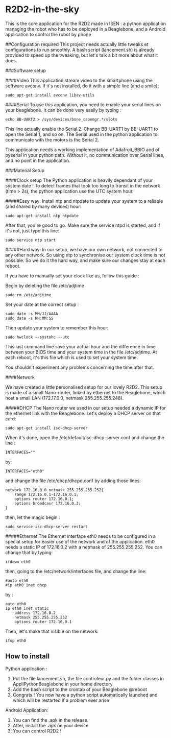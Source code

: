 # R2D2-in-the-sky

This is the core application for the R2D2 made in ISEN : a python application managing the robot who has to be deployed in a Beaglebone, and a Android application to control the robot by phone

##Configuration required
This project needs actually little tweaks et configurations to run smoothly. A bash script (lancement.sh) is already provided to speed up the tweaking, but let's talk a bit more about what it does.

###Software setup

####Video
This application stream video to the smartphone using the software avconv. If it's not installed, do it with a simple line (and a smile):

	sudo apt-get install avconv libav-utils

####Serial
To use this application, you need to enable your serial lines on your beaglebone. It can be done very easily by typing :
	
	echo BB-UART2 > /sys/devices/bone_capemgr.*/slots

This line actually enable the Serial 2. Change BB-UART1 by BB-UART1 to open the Serial 1, and so on. The Serial used in the python application to communicate with the motors is the Serial 2.

This application needs a working implementation of Adafruit_BBIO and of pyserial in your python path. Without it, no communication over Serial lines, and no point in the application.

###Material Setup

####Clock setup
The Python application is heavily dependant of your system date ! To detect frames that took too long to transit in the network (time > 2s), the python application use the UTC system hour. 

#####Easy way:
Install ntp and ntpdate to update your system to a reliable (and shared by many devices) hour:

	sudo apt-get install ntp ntpdate

After that, you're good to go. Make sure the service ntpd is started, and if it's not, just type this line:

	sudo service ntp start

#####Hard way:
In our setup, we have our own network, not connected to any other network. So using ntp to synchronise our system clock time is not possible. So we do it the hard way, and make sure our changes stay at each reboot.

If you have to manually set your clock like us, follow this guide :

Begin by deleting the file /etc/adjtime

	sudo rm /etc/adjtime

Set your date at the correct setup :

	sudo date -s MM/JJ/AAAA
	sudo date -s HH:MM:SS

Then update your system to remember this hour:

	sudo hwclock --systohc --utc

This last command line save your actual hour and the difference in time between your BIOS time and your system time in the file /etc/adjtime. At each reboot, it's this file which is used to set your system time.

You shouldn't experiment any problems concerning the time after that.

####Network

We have created a little personalised setup for our lovely R2D2. This setup is made of a small Nano-router, linked by ethernet to the Beaglebone, which host a small LAN (172.17.0.0, netmask 255.255.255.248).

#####DHCP
The Nano router we used in our setup needed a dynamic IP for the ethernet link with the Beaglebone. Let's deploy a DHCP server on that card:

	sudo apt-get install isc-dhcp-server

When it's done, open the /etc/default/isc-dhcp-server.conf and change the line :

	INTERFACES=""

by:

	INTERFACES="eth0"

and change the file /etc/dhcp/dhcpd.conf by adding those lines:

	network 172.16.0.0 netmask 255.255.255.252{
		range 172.16.0.1-172.16.0.1;
		options router 172.16.0.1;
		options broadcasr 172.16.0.3;
	}

then, let the magic begin :

	sudo service isc-dhcp-server restart

#####Ethernet
The Ethernet interface eth0 needs to be configured in a special setup for easier use of the network and of the application. eth0 needs a static IP of 172.16.0.2 with a netmask of 255.255.255.252. You can change that by typing:

	ifdown eth0

then, going to the /etc/network/interfaces file, and change the line:

	#auto eth0
	#ip eth0 inet dhcp

by :

	auto eth0
	ip eth0 inet static
		address 172.16.0.2
		netmask 255.255.255.252
		options router 172.16.0.1

Then, let's make that visible on the network:

	ifup eth0

## How to install

Python application :
  1. Put the file lancement.sh, the file controleur.py and the folder classes in AppliPythonBeaglebone in your home directory
  2. Add the bash script to the crontab of your Beaglebone @reboot
  3. Congrats ! You now have a python script automatically launched and which will be restarted if a problem ever arise

Android Application:
  1. You can find the .apk in the release.
  2. After, install the .apk on your device
  3. You can control R2D2 !
